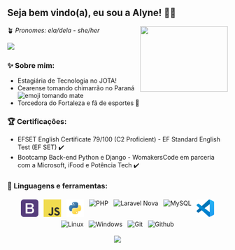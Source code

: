 ## Seja bem vindo(a), eu sou a Alyne! 👩‍💻

<img align="right" width="200" height="150" src="https://i.pinimg.com/originals/47/37/f3/4737f384e164cab17788950cca6a312c.gif"> 

🪴 *Pronomes: ela/dela - she/her* 

<a href="https://www.linkedin.com/in/alynbrasil/"><img src="https://img.shields.io/badge/LinkedIn-0077B5?style=for-the-badge&logo=linkedin&logoColor=white"></a>

### ✨ Sobre mim:
 - Estagiária de Tecnologia no JOTA!
 - Cearense tomando chimarrão no Paraná <img src="https://media.tenor.com/PAUuuGXf1nAAAAAM/yerba-mate.gif" alt="emoji tomando mate" width=40px>
 - Torcedora do Fortaleza e fã de esportes 🦁

### 🏆 Certificações:
 - EFSET English Certificate 79/100 (C2 Proficient) - EF Standard English Test (EF SET) ✔️
 - Bootcamp Back-end Python e Django - WomakersCode em parceria com a Microsoft, iFood e Potência Tech ✔️

### 🤖 Linguagens e ferramentas:
<p align="center">
	<img src="https://raw.githubusercontent.com/github/explore/80688e429a7d4ef2fca1e82350fe8e3517d3494d/topics/bootstrap/bootstrap.png" alt="Bootstrap" height="40" style="vertical-align:top; margin:4px">
	<img src="https://raw.githubusercontent.com/github/explore/80688e429a7d4ef2fca1e82350fe8e3517d3494d/topics/javascript/javascript.png" alt="Javascript" height="40" style="vertical-align:top; margin:4px">
	<img src="https://raw.githubusercontent.com/github/explore/80688e429a7d4ef2fca1e82350fe8e3517d3494d/topics/python/python.png" alt="Python" height="40" style="vertical-align:top; margin:4px">
	<img src="https://upload.wikimedia.org/wikipedia/commons/thumb/2/27/PHP-logo.svg/2560px-PHP-logo.svg.png" alt="PHP" height="40" style="vertical-align:top; margin:4px">
	<img src="https://cdn.icon-icons.com/icons2/2389/PNG/512/laravel_nova_logo_icon_145118.png" alt="Laravel Nova" height="40" style="vertical-align:top; margin:4px">
	<img src="https://upload.wikimedia.org/wikipedia/labs/8/8e/Mysql_logo.png" alt="MySQL" height="40" style="vertical-align:top; margin:4px">
<img src="https://raw.githubusercontent.com/github/explore/80688e429a7d4ef2fca1e82350fe8e3517d3494d/topics/visual-studio-code/visual-studio-code.png" alt="VS Code" height="40" style="vertical-align:top; margin:4px">
<img src="https://i.pinimg.com/736x/c7/b8/11/c7b8113247fecd83bd9b5ed5bd3f34d5.jpg" alt="Linux" height="40" style="vertical-align:top; margin:4px">
<img src="https://logosmarcas.net/wp-content/uploads/2021/02/Windows-New-Logo.png" alt="Windows" height="40" style="vertical-align:top; margin:4px">
<img src="https://git-scm.com/images/logos/downloads/Git-Icon-1788C.png" alt="Git" height="40" style="vertical-align:top; margin:4px">
<img src="https://cdn-icons-png.flaticon.com/512/25/25231.png" alt="Github" height="40" style="vertical-align:top; margin:4px">

</p>

<p align="center">
<img width="200px" src="https://i.pinimg.com/originals/26/31/00/263100384ace20ea05815d5756fab23d.gif">
</p>


